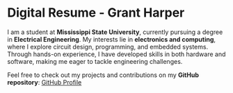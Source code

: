 # Digital Resume - Grant Harper

I am a student at **Mississippi State University**, currently pursuing a degree in **Electrical Engineering**. My interests lie in **electronics and computing**, where I explore circuit design, programming, and embedded systems. Through hands-on experience, I have developed skills in both hardware and software, making me eager to tackle engineering challenges.  

Feel free to check out my projects and contributions on my **GitHub repository**: [GitHub Profile](https://github.com/GrantMSU)  
